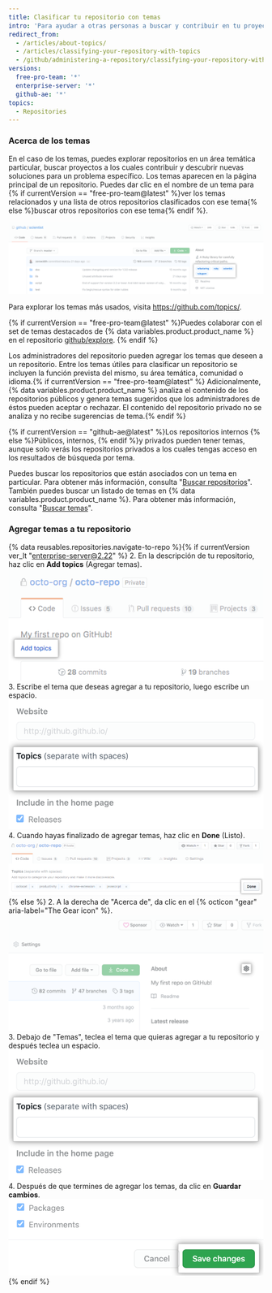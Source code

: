 ```yaml
---
title: Clasificar tu repositorio con temas
intro: 'Para ayudar a otras personas a buscar y contribuir en tu proyecto, puedes agregar temas a tu repositorio relacionados con el fin previsto de tu proyecto, área temática, grupos de afinidad u otras cualidades importantes.'
redirect_from:
  - /articles/about-topics/
  - /articles/classifying-your-repository-with-topics
  - /github/administering-a-repository/classifying-your-repository-with-topics
versions:
  free-pro-team: '*'
  enterprise-server: '*'
  github-ae: '*'
topics:
  - Repositories
---
```


### Acerca de los temas

En el caso de los temas, puedes explorar repositorios en un área temática particular, buscar proyectos a los cuales contribuir y descubrir nuevas soluciones para un problema específico. Los temas aparecen en la página principal de un repositorio. Puedes dar clic en el nombre de un tema para {% if currentVersion == "free-pro-team@latest" %}ver los temas relacionados y una lista de otros repositorios clasificados con ese tema{% else %}buscar otros repositorios con ese tema{% endif %}.

![Página principal del repositorio de prueba que muestra temas](/assets/images/help/repository/os-repo-with-topics.png)

Para explorar los temas más usados, visita https://github.com/topics/.

{% if currentVersion == "free-pro-team@latest" %}Puedes colaborar con el set de temas destacados de {% data variables.product.product_name %} en el repositorio [github/explore](https://github.com/github/explore). {% endif %}

Los administradores del repositorio pueden agregar los temas que deseen a un repositorio. Entre los temas útiles para clasificar un repositorio se incluyen la función prevista del mismo, su área temática, comunidad o idioma.{% if currentVersion == "free-pro-team@latest" %} Adicionalmente, {% data variables.product.product_name %} analiza el contenido de los repositorios públicos y genera temas sugeridos que los administradores de éstos pueden aceptar o rechazar. El contenido del repositorio privado no se analiza y no recibe sugerencias de tema.{% endif %}

{% if currentVersion == "github-ae@latest" %}Los repositorios internos {% else %}Públicos, internos, {% endif %}y privados pueden tener temas, aunque solo verás los repositorios privados a los cuales tengas acceso en los resultados de búsqueda por tema.

Puedes buscar los repositorios que están asociados con un tema en particular. Para obtener más información, consulta "[Buscar repositorios](/articles/searching-for-repositories/#search-by-topic)". También puedes buscar un listado de temas en {% data variables.product.product_name %}. Para obtener más información, consulta "[Buscar temas](/articles/searching-topics)".

### Agregar temas a tu repositorio

{% data reusables.repositories.navigate-to-repo %}{% if currentVersion ver_lt "enterprise-server@2.22" %}
2. En la descripción de tu repositorio, haz clic en **Add topics** (Agregar temas). ![Enlace para agregar temas en la página principal de un repositorio](/assets/images/help/repository/add-topics-link.png)
3. Escribe el tema que deseas agregar a tu repositorio, luego escribe un espacio. ![Formulario para ingresar temas](/assets/images/help/repository/add-topic-form.png)
4. Cuando hayas finalizado de agregar temas, haz clic en **Done** (Listo). ![Formulario con una lista de temas y botón Done (Listo)](/assets/images/help/repository/add-topics-done-button.png)
{% else %}
2. A la derecha de "Acerca de", da clic en el {% octicon "gear" aria-label="The Gear icon" %}. ![Icono de engrane en la página principal del repositorio](/assets/images/help/repository/edit-repository-details-gear.png)
3. Debajo de "Temas", teclea el tema que quieras agregar a tu repositorio y después teclea un espacio. ![Formulario para ingresar temas](/assets/images/help/repository/add-topic-form.png)
4. Después de que termines de agregar los temas, da clic en **Guardar cambios**. ![Botón de "Guardar cambios" en "Editar los detalles del repositorio"](/assets/images/help/repository/edit-repository-details-save-changes-button.png)
{% endif %}
